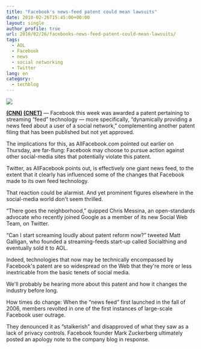 ```yaml
---
title: "Facebook's news-feed patent could mean lawsuits"
date: 2010-02-26T15:45:00+00:00
layout: single
author_profile: true
url: 2010/02/26/facebooks-news-feed-patent-could-mean-lawsuits/
tags:
  - AOL
  - Facebook
  - news
  - social networking
  - Twitter
lang: en
category: 
  - techblog
---
```

[![](http://2.bp.blogspot.com/_vaUVXcmC3OI/S4fnQFOABrI/AAAAAAAAA_c/8hUU8X15yOc/s640/story.facebook.courtesy.jpg)](http://2.bp.blogspot.com/_vaUVXcmC3OI/S4fnQFOABrI/AAAAAAAAA_c/8hUU8X15yOc/s1600-h/story.facebook.courtesy.jpg)

**[(CNN)](http://www.cnn.com/) [(CNET)](http://www.cnet.com/)** — Facebook this week was awarded a patent pertaining to streaming “feed” technology — more specifically, “dynamically providing a news feed about a user of a social network,” complementing another patent filing that has been published but not yet approved.

The implications for this, as AllFacebook.com pointed out earlier on Thursday, are far-flung: Facebook may choose to pursue action against other social-media sites that potentially violate this patent.

Twitter, as AllFacebook points out, is effectively one giant news feed, to the extent that it clearly has influenced some of the changes that Facebook made to its own feed technology.

That reaction could be alarmist. And yet prominent figures elsewhere in the social-media world don't seem thrilled.

“There goes the neighborhood,” quipped Chris Messina, an open-standards advocate who recently joined Google as a member of its new Social Web Team, on Twitter.

“Can I start screaming loudly about patent reform now?” tweeted Matt Galligan, who founded a streaming-feeds start-up called Socialthing and eventually sold it to AOL.

Indeed, technologies that now may be technically encompassed by Facebook's patent are so widespread on the Web that they're more or less inextricable from the basic tenets of social media.

We'll probably be hearing more about this patent and how it changes the industry before long.

How times do change: When the “news feed” first launched in the fall of 2006, members revolted in one of the first instances of large-scale Facebook user outrage.

They denounced it as “stalkerish” and disapproved of what they saw as a lack of privacy controls. Facebook founder Mark Zuckerberg ultimately posted an apology note to the company blog in response.
